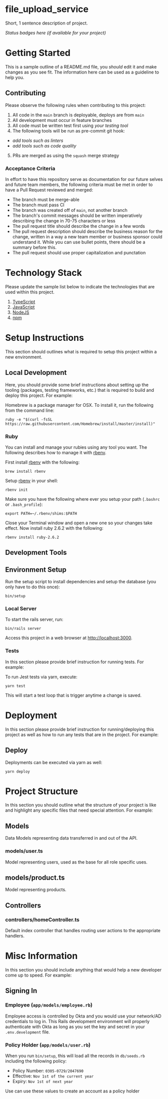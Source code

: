 # file_upload_service
Short, 1 sentence description of project.

_Status badges here (if available for your project)_

# Getting Started

This is a sample outline of a README.md file, you _should_ edit it and make changes as you see fit.  The information here can be used as a guideline to help you.

## Contributing
Please observe the following rules when contributing to this project:

1. All code in the `main` branch is deployable, deploys are from `main`
2. All development must occur in feature branches
3. All code must be written test first using _your testing tool_
4. The following tools will be run as pre-commit git hook:
 - _add tools such as linters_
 - _add tools such as code quality_
5. PRs are merged as using the `squash` merge strategy

### Acceptance Criteria
In effort to have this repository serve as documentation for our future selves and future team members, the following criteria must be met in order to have a Pull Request reviewed and merged:

 - The branch must be merge-able
 - The branch must pass CI
 - The branch was created off of `main`, not another branch
 - The branch's commit messages should be written imperatively describing the change in 70-75 characters or less
 - The pull request title should describe the change in a few words
 - The pull request description should describe the business reason for the change, written in a way a new team member or business sponsor could understand it. While you can use bullet points, there should be a summary before this.
 - The pull request should use proper capitalization and punctation

# Technology Stack

Please update the sample list below to indicate the technologies that are used within this project.

1. [TypeScript](https://www.typescriptlang.org/)
2. [JavaScript](https://www.javascript.com/)
3. [NodeJS](https://nodejs.org/)
4. [npm](https://www.npmjs.com/)

# Setup Instructions

This section should outlines what is required to setup this project within a new environment.

## Local Development

Here, you should provide some brief instructions about setting up the tooling (packages, testing frameworks, etc.) that is required to build and deploy this project.  For example:

Homebrew is a package manager for OSX. To install it, run the following from the command line:

```
ruby -e "$(curl -fsSL https://raw.githubusercontent.com/Homebrew/install/master/install)"
```

### Ruby
You can install and manage your rubies using any tool you want. The following describes how to manage it with [rbenv](https://github.com/rbenv/rbenv).

First install [rbenv](https://github.com/rbenv/rbenv) with the following:

```
brew install rbenv
```

Setup [rbenv](https://github.com/rbenv/rbenv) in your shell:

```
rbenv init
```

Make sure you have the following where ever you setup your path (`.bashrc` or `.bash_profile`):

```
export PATH=~/.rbenv/shims:$PATH
```

Close your Terminal window and open a new one so your changes take effect. Now install ruby 2.6.2 with the following:

```
rbenv install ruby-2.6.2
```

## Development Tools

## Environment Setup
Run the setup script to install dependencies and setup the database (you only have to do this once):

```
bin/setup
```

### Local Server
To start the rails server, run:

```
bin/rails server
```

Access this project in a web browser at [http://localhost:3000](http://localhost:3000).

### Tests
In this section please provide brief instruction for running tests. For example:

To run Jest tests via yarn, execute:

```
yarn test
```

This will start a test loop that is trigger anytime a change is saved.

# Deployment
In this section please provide brief instruction for running/deploying this project as well as how to run any tests that are in the project.  For example:


## Deploy
Deployments can be executed via yarn as well:

```
yarn deploy
```

# Project Structure
In this section you should outline what the structure of your project is like and highlight any specific files that need special attention.  For example:

## Models
Data Models representing data transferred in and out of the API.

### models/user.ts
Model representing users, used as the base for all role specific uses.

## models/product.ts
Model representing products.

## Controllers

### controllers/homeController.ts
Default index controller that handles routing user actions to the appropriate handlers.

# Misc Information
In this section you should include anything that would help a new developer come up to speed. For example:

## Signing In
### Employee (`app/models/employee.rb`)
Employee access is controlled by Okta and you would use your network/AD credentials to log in. This Rails development environment will properly authenticate with Okta as long as you set the key and secret in your `.env.development` file.

### Policy Holder (`app/models/user.rb`)
When you run `bin/setup`, this will load all the records in `db/seeds.rb` including the following policy:

- Policy Number: `0305-0729/2047690`
- Effective: `Nov 1st of the current year`
- Expiry: `Nov 1st of next year`

Use can use these values to create an account as a policy holder
